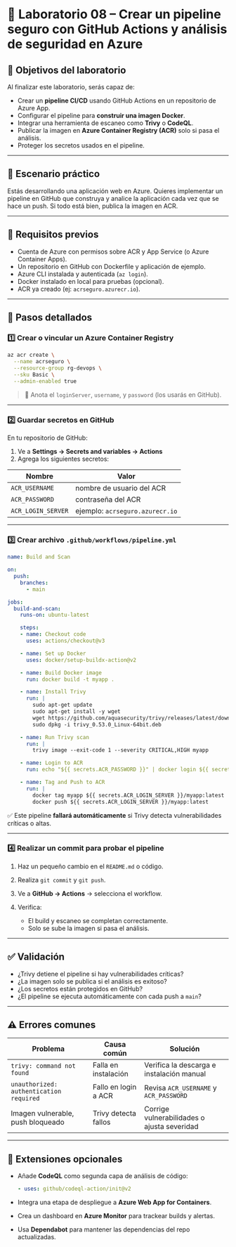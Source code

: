 # 🧪 Laboratorio 08 – Crear un pipeline seguro con GitHub Actions y análisis de seguridad en Azure

## 🎯 Objetivos del laboratorio

Al finalizar este laboratorio, serás capaz de:

* Crear un **pipeline CI/CD** usando GitHub Actions en un repositorio de Azure App.
* Configurar el pipeline para **construir una imagen Docker**.
* Integrar una herramienta de escaneo como **Trivy** o **CodeQL**.
* Publicar la imagen en **Azure Container Registry (ACR)** solo si pasa el análisis.
* Proteger los secretos usados en el pipeline.

---

## 🧵 Escenario práctico

Estás desarrollando una aplicación web en Azure. Quieres implementar un pipeline en GitHub que construya y analice la aplicación cada vez que se hace un push. Si todo está bien, publica la imagen en ACR.

---

## 🧰 Requisitos previos

* Cuenta de Azure con permisos sobre ACR y App Service (o Azure Container Apps).
* Un repositorio en GitHub con Dockerfile y aplicación de ejemplo.
* Azure CLI instalada y autenticada (`az login`).
* Docker instalado en local para pruebas (opcional).
* ACR ya creado (ej: `acrseguro.azurecr.io`).

---

## 🧭 Pasos detallados

### 1️⃣ Crear o vincular un Azure Container Registry

```bash
az acr create \
  --name acrseguro \
  --resource-group rg-devops \
  --sku Basic \
  --admin-enabled true
```

> 🔐 Anota el `loginServer`, `username`, y `password` (los usarás en GitHub).

---

### 2️⃣ Guardar secretos en GitHub

En tu repositorio de GitHub:

1. Ve a **Settings → Secrets and variables → Actions**
2. Agrega los siguientes secretos:

| Nombre             | Valor                           |
| ------------------ | ------------------------------- |
| `ACR_USERNAME`     | nombre de usuario del ACR       |
| `ACR_PASSWORD`     | contraseña del ACR              |
| `ACR_LOGIN_SERVER` | ejemplo: `acrseguro.azurecr.io` |

---

### 3️⃣ Crear archivo `.github/workflows/pipeline.yml`

```yaml
name: Build and Scan

on:
  push:
    branches:
      - main

jobs:
  build-and-scan:
    runs-on: ubuntu-latest

    steps:
    - name: Checkout code
      uses: actions/checkout@v3

    - name: Set up Docker
      uses: docker/setup-buildx-action@v2

    - name: Build Docker image
      run: docker build -t myapp .

    - name: Install Trivy
      run: |
        sudo apt-get update
        sudo apt-get install -y wget
        wget https://github.com/aquasecurity/trivy/releases/latest/download/trivy_0.53.0_Linux-64bit.deb
        sudo dpkg -i trivy_0.53.0_Linux-64bit.deb

    - name: Run Trivy scan
      run: |
        trivy image --exit-code 1 --severity CRITICAL,HIGH myapp

    - name: Login to ACR
      run: echo "${{ secrets.ACR_PASSWORD }}" | docker login ${{ secrets.ACR_LOGIN_SERVER }} -u ${{ secrets.ACR_USERNAME }} --password-stdin

    - name: Tag and Push to ACR
      run: |
        docker tag myapp ${{ secrets.ACR_LOGIN_SERVER }}/myapp:latest
        docker push ${{ secrets.ACR_LOGIN_SERVER }}/myapp:latest
```

✅ Este pipeline **fallará automáticamente** si Trivy detecta vulnerabilidades críticas o altas.

---

### 4️⃣ Realizar un commit para probar el pipeline

1. Haz un pequeño cambio en el `README.md` o código.
2. Realiza `git commit` y `git push`.
3. Ve a **GitHub → Actions** → selecciona el workflow.
4. Verifica:

   * El build y escaneo se completan correctamente.
   * Solo se sube la imagen si pasa el análisis.

---

## ✅ Validación

* ¿Trivy detiene el pipeline si hay vulnerabilidades críticas?
* ¿La imagen solo se publica si el análisis es exitoso?
* ¿Los secretos están protegidos en GitHub?
* ¿El pipeline se ejecuta automáticamente con cada push a `main`?

---

## ⚠️ Errores comunes

| Problema                                | Causa común          | Solución                                    |
| --------------------------------------- | -------------------- | ------------------------------------------- |
| `trivy: command not found`              | Falla en instalación | Verifica la descarga e instalación manual   |
| `unauthorized: authentication required` | Fallo en login a ACR | Revisa `ACR_USERNAME` y `ACR_PASSWORD`      |
| Imagen vulnerable, push bloqueado       | Trivy detecta fallos | Corrige vulnerabilidades o ajusta severidad |

---

## 🧩 Extensiones opcionales

* Añade **CodeQL** como segunda capa de análisis de código:

  ```yaml
  - uses: github/codeql-action/init@v2
  ```
* Integra una etapa de despliegue a **Azure Web App for Containers**.
* Crea un dashboard en **Azure Monitor** para trackear builds y alertas.
* Usa **Dependabot** para mantener las dependencias del repo actualizadas.